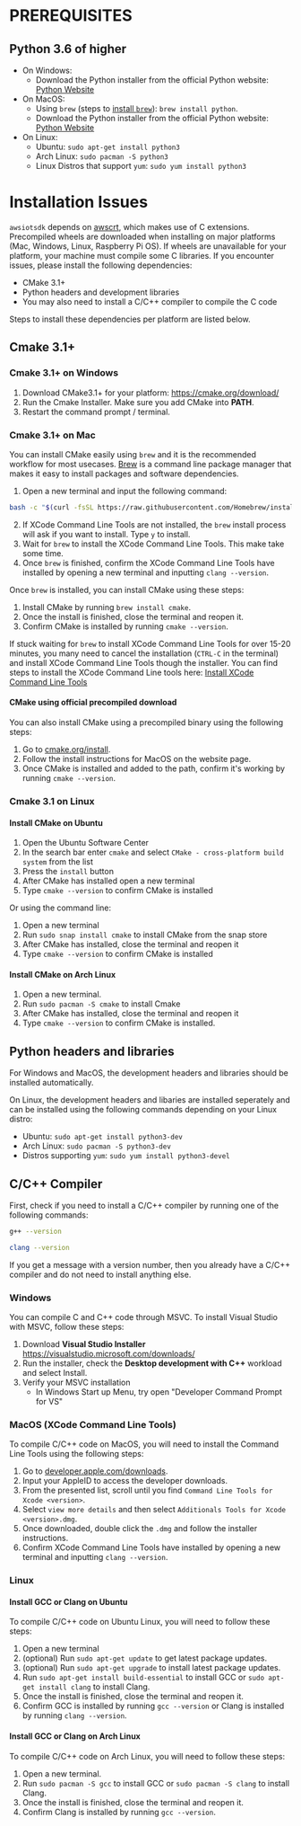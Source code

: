 # PREREQUISITES

## Python 3.6 of higher

* On Windows:
  * Download the Python installer from the official Python website: [Python Website](https://www.python.org/downloads/windows/)
* On MacOS:
  * Using `brew` (steps to [install `brew`](##cmake-31-on-mac)): `brew install python`.
  * Download the Python installer from the official Python website: [Python Website](https://www.python.org/downloads/macos/)
* On Linux:
  * Ubuntu: `sudo apt-get install python3`
  * Arch Linux: `sudo pacman -S python3`
  * Linux Distros that support `yum`: `sudo yum install python3`

# Installation Issues

`awsiotsdk` depends on [awscrt](https://github.com/awslabs/aws-crt-python), which makes use of C extensions. Precompiled wheels are downloaded when installing on major platforms (Mac, Windows, Linux, Raspberry Pi OS). If wheels are unavailable for your platform, your machine must compile some C libraries. If you encounter issues, please install the following dependencies:

* CMake 3.1+
* Python headers and development libraries
* You may also need to install a C/C++ compiler to compile the C code

Steps to install these dependencies per platform are listed below.


## Cmake 3.1+
### Cmake 3.1+ on Windows

1. Download CMake3.1+ for your platform: https://cmake.org/download/
2. Run the Cmake Installer. Make sure you add CMake into **PATH**.
3. Restart the command prompt / terminal.

### Cmake 3.1+ on Mac

You can install CMake easily using `brew` and it is the recommended workflow for most usecases. [Brew](https://brew.sh/) is a command line package manager that makes it easy to install packages and software dependencies.

1. Open a new terminal and input the following command:
``` sh
bash -c "$(curl -fsSL https://raw.githubusercontent.com/Homebrew/install/HEAD/install.sh)"
```
2. If XCode Command Line Tools are not installed, the `brew` install process will ask if you want to install. Type `y` to install.
3. Wait for `brew` to install the XCode Command Line Tools. This make take some time.
4. Once `brew` is finished, confirm the XCode Command Line Tools have installed by opening a new terminal and inputting `clang --version`.

Once `brew` is installed, you can install CMake using these steps:
1. Install CMake by running `brew install cmake`.
2. Once the install is finished, close the terminal and reopen it.
3. Confirm CMake is installed by running `cmake --version`.

If stuck waiting for `brew` to install XCode Command Line Tools for over 15-20 minutes, you many need to cancel the installation (`CTRL-C` in the terminal)
and install XCode Command Line Tools though the installer. You can find steps to install the XCode Command Line tools here: [Install XCode Command Line Tools](#macos-xcode-command-line-tools)

#### CMake using official precompiled download

You can also install CMake using a precompiled binary using the following steps:

1. Go to [cmake.org/install](https://cmake.org/install/).
2. Follow the install instructions for MacOS on the website page.
3. Once CMake is installed and added to the path, confirm it's working by running `cmake --version`.

### Cmake 3.1 on Linux

#### Install CMake on Ubuntu

1. Open the Ubuntu Software Center
2. In the search bar enter `cmake` and select `CMake - cross-platform build system` from the list
3. Press the `install` button
4. After CMake has installed open a new terminal
5. Type `cmake --version` to confirm CMake is installed

Or using the command line:

1. Open a new terminal
2. Run `sudo snap install cmake` to install CMake from the snap store
3. After CMake has installed, close the terminal and reopen it
4. Type `cmake --version` to confirm CMake is installed

#### Install CMake on Arch Linux

1. Open a new terminal.
2. Run `sudo pacman -S cmake` to install Cmake
3. After CMake has installed, close the terminal and reopen it
4. Type `cmake --version` to confirm CMake is installed.


## Python headers and libraries

For Windows and MacOS, the development headers and libraries should be installed automatically.

On Linux, the development headers and libaries are installed seperately and can be installed using the following commands depending on your Linux distro:
* Ubuntu: `sudo apt-get install python3-dev`
* Arch Linux: `sudo pacman -S python3-dev`
* Distros supporting `yum`: `sudo yum install python3-devel`


## C/C++ Compiler

First, check if you need to install a C/C++ compiler by running one of the following commands:

``` sh
g++ --version
```

``` sh
clang --version
```

If you get a message with a version number, then you already have a C/C++ compiler and do not need to install anything else.

### Windows

You can compile C and C++ code through MSVC. To install Visual Studio with MSVC, follow these steps:
1. Download **Visual Studio Installer** https://visualstudio.microsoft.com/downloads/
2. Run the installer, check the **Desktop development with C++** workload and select Install.
3. Verify your MSVC installation
   * In Windows Start up Menu, try open "Developer Command Prompt for VS"

### MacOS (XCode Command Line Tools)

To compile C/C++ code on MacOS, you will need to install the Command Line Tools using the following steps:

1. Go to [developer.apple.com/downloads](https://developer.apple.com/download/all/).
2. Input your AppleID to access the developer downloads.
3. From the presented list, scroll until you find `Command Line Tools for Xcode <version>`.
4. Select `view more details` and then select `Additionals Tools for Xcode <version>.dmg`.
5. Once downloaded, double click the `.dmg` and follow the installer instructions.
6. Confirm XCode Command Line Tools have installed by opening a new terminal and inputting `clang --version`.

### Linux
#### Install GCC or Clang on Ubuntu

To compile C/C++ code on Ubuntu Linux, you will need to follow these steps:

1. Open a new terminal
2. (optional) Run `sudo apt-get update` to get latest package updates.
3. (optional) Run `sudo apt-get upgrade` to install latest package updates.
4. Run `sudo apt-get install build-essential` to install GCC or `sudo apt-get install clang` to install Clang.
5. Once the install is finished, close the terminal and reopen it.
6. Confirm GCC is installed by running `gcc --version` or Clang is installed by running `clang --version`.

#### Install GCC or Clang on Arch Linux

To compile C/C++ code on Arch Linux, you will need to follow these steps:

1. Open a new terminal.
2. Run `sudo pacman -S gcc` to install GCC or `sudo pacman -S clang` to install Clang.
3. Once the install is finished, close the terminal and reopen it.
4. Confirm Clang is installed by running `gcc --version`.
